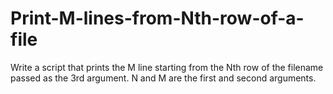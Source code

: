 # Print-M-lines-from-Nth-row-of-a-file
Write a script that prints the M line starting from the Nth row of the filename passed as the 3rd argument. N and M are the first and second arguments.

